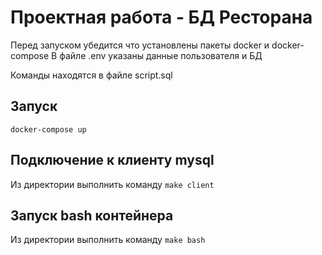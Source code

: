 # Проектная работа - БД Ресторана

Перед запуском убедится что установлены пакеты docker и docker-compose
В файле .env указаны данные пользователя и БД

Команды находятся в файле script.sql

## Запуск
```docker-compose up```

## Подключение к клиенту mysql
Из директории выполнить команду
```make client```

## Запуск bash контейнера
Из директории выполнить команду
```make bash```


